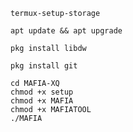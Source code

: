 ```
termux-setup-storage
```
```
apt update && apt upgrade
```
```
pkg install libdw
```
```
pkg install git
```
```
cd MAFIA-XQ
chmod +x setup
chmod +x MAFIA
chmod +x MAFIATOOL
./MAFIA
